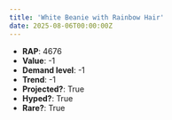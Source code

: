 ```yaml
---
title: 'White Beanie with Rainbow Hair'
date: 2025-08-06T00:00:00Z
---
```

- **RAP**: 4676
- **Value**: -1
- **Demand level**: -1
- **Trend**: -1
- **Projected?**: True
- **Hyped?**: True
- **Rare?**: True
